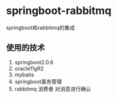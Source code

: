 # springboot-rabbitmq
springboot和rabbitmq的集成

## 使用的技术
1. springboot2.0.6
2. oracle11gR2
3. mybatis
4. springboot事务管理
5. rabbitmq 消费者 对消息进行确认
